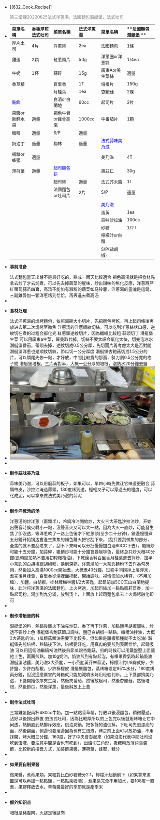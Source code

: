 - [[632_Cook_Recipe]] <p style="color:grey">第三堂課20220625法式洋蔥湯，法國麵包潛艇堡，法式吐司</p>
- | **菜單名稱** | **香榭厚煎法式吐司** | **菜單名稱** | **法式洋蔥湯** | **菜單名稱** | **法國麵包潛艇堡 ** |
  |---|---|---|---|---|---|
  | 厚片土司 | 4片 | 洋蔥絲 | 2ea | 法國麵包 | 1條  |
  | 雞蛋 | 2顆 | 紅蔥頭片 | 50g | 洋蔥圈or洋蔥絲 | 1/4ea  |
  | 牛奶 | 1杯 | 蒜碎 | 15g | 廣東Aor美生菜絲 | 適量  |
  | 香草精 |  | 百里香 | 1T | 培根片 | 150g  |
  |  |  | 月桂葉 | 1ea | 杏鮑菇 | 2條  |
  |  <span style="color:blue">裝飾</span>  |  | 白酒or白蘭地 | 60cc | 起司片 | 2片  |
  | 果醬or新鮮水果 | 適量 | 褐色牛骨or雞骨高湯 | 1000cc | 牛番茄片 | 1顆  |
  | 糖粉 | 適量 | S/P | 適量 |  |   |
  | 奶油丁 | 適量 | 梅林 | 適量 |  <span style="color:blue">法式蒜味美乃滋</span>  |   |
  | 楓糖or蜂蜜 | 適量 |  |  | 美乃滋 | 4T  |
  | 薄荷葉 | 適量 |  <span style="color:blue">起司麵包餅</span>  |  | 熟蒜仁 | 30g  |
  |  |  | 起司絲 | 適量 | 法式芥未醬 | 1t  |
  |  |  | 法國麵包or吐司片 | 2片 | S/P | 適量  |
  |  |  |  |  |  |  |
  |  |  |  |  |  <span style="color:blue">美乃滋</span>  |   |
  |  |  |  |  | 蛋黃 | 1ea  |
  |  |  |  |  | 蒜味沙拉油 | 100cc  |
  |  |  |  |  | 砂糖 | 1/2T  |
  |  |  |  |  | 檸檬汁or白醋 |   |
  |  |  |  |  | S/P(盐胡椒)|   |
- <p style="font-weight:bold">事前准备</p>
  法式麵包當天出爐不是最好吃的，熟成一兩天比較適合
  褐色高湯就是把食材先拿去炒了才去炖煮，可以先去掉蔬菜的腥味，炒出甜味的焦化反應，洋蔥西芹紅蘿蔔蒜苗四寶，高汤不能加有澱粉的蔬菜如马铃薯，洋蔥湯的靈魂是這鍋，三副雞骨加一顆洋蔥烤到恰恰，再丟進去煮高汤
-
- <p style="font-weight:bold">食材处理</p>
  法式洋蔥湯的焗烤麵包，依照湯碗大小切片，先把麵包烤乾，再上起司條後再放进去第二次焗烤至微焦
  洋蔥汤的洋葱順紋切絲，可以吃到洋蔥絲狀口感，逆紋切在煮的过程会都化光
  紅蔥頭逆紋切片，因為纖維比較粗
  蒜頭切丁
  潛艇堡生菜 可以用廣東a生菜，羅曼取代掉，切絲不要太細会氧化太快，切完泡冰水
  潛艇堡番茄，蒂頭去掉，逆紋切成0.5公分厚，先切圓片再考慮太大是否對開
  潛艇堡洋蔥也是順紋切絲，節瓜切一公分厚度
  潛艇堡杏鮑菇切成1.5公分的片，可以頭尾先修一點，才好放，中間比較寬的那面，斜刀劃0.5公分寬的格子紋
  潛艇堡培根，三片再對半，大概一公分厚的培根，泡熱水20分鐘去鹽
- ![image.png](../assets/image_1656396500740_0.png)
-
- <p style="font-weight:bold">制作蒜味美乃滋</p>
  蒜味美乃滋，可以用磨蒜的板子，如果可以，早四小時先做让它味道更融合
  蒜頭帶皮，沙拉油淹過蒜頭，130度烤到透，輕輕叉子可以穿過去的程度，可以化成泥，可以拿來做法式美乃滋的蒜泥
-
- <p style="font-weight:bold">制作洋葱汤的汤</p>
  洋蔥湯的炒洋蔥（兩顆半），冷鍋冷油開始炒，大火三大茶匙沙拉油炒，开始出聲音時候火轉小一點，沒聲音火又可以大一點，因為大火一直炒，可能發生焦了卻沒透，等洋蔥軟了一路上色後才下紅蔥頭(至少二十分钟)，鍋邊慢慢煮五分鐘开始锅边會產生焦焦的顏色離火把它刮下來，（刮只要刮微焦的部分，全焦的就不要刮进来了，刮不下來時可以分批慢慢加白酒60CC下去）。繼續炒可能十五分鐘，加蒜碎，繼續炒可能十分鐘會變咖啡色，最終总共炒大概40分鐘(長時間加熱不要用初榨橄欖油)，下乾燥香料百里香月桂葉進去拌炒，加半小茶匙的白胡椒跟胡椒粉，换到深锅，洋蔥湯加一大茶匙麵粉下去作為勾芡用，然後加入高湯1000cc開始煮，大概煮40分鐘，过程中间捞掉上层浮末，煮完後月桂葉，百里香從湯裡面撈起，開始調味，視情況加水稀释，（不用加糖），加鹽，白胡椒，桂林牌梅林醬1/2大茶匙，起鍋前加5CC玉山白蘭地提味，此时将洋蔥湯的法國麵包，上火烤過，加起司絲加一點點凱莉茴香，加一點起司粉，湯加到九分滿，放到汤上，上面放上起司麵包拿去上火焗烤融化即可
-
- <p style="font-weight:bold">制作潜艇堡的料</p>
  潛艇堡的料，熱鍋後離火下油先炒菇，香了再下洋蔥，加點鹽黑胡椒調味，炒透不要炒上色
  潛艇堡杏鮑菇節瓜調味，鹽巴白胡椒一點點，橄欖油拌油，大概3大茶匙的油，(瓜類菇類油需要下比較多，但如果是甜椒那種就不太吃油)
  潛艇堡先煎培根，熱鍋後下油，培根要好吃，用真肉的要煎到表面恰恰，起鍋吸油
  可以用這個油繼續補油然後煎節瓜跟杏鮑菇，煎的時候可以用鐵盤壓上面讓他上色，兩面煎熟，加10g奶油，奶油煎到有點起泡，有榛果香氣時起鍋吸油
  潛艇堡沾醬，美乃滋3大茶匙，一小茶匙黃芥末蒜泥，檸檬汁約1/8瓣就好，少許鹽，少許白胡椒，少許檸檬皮
  潛艇堡麵包，蒸烤箱设定95%水分，180度烤兩分鐘，但沒這麼厲害的烤箱就只能加減噴水烤用经验判断，上下蓋都擠美乃滋，下蓋開始依序夾生菜，然後夾番茄，然後放起司，然後杏鮑菇，然後培根，然後節瓜，然後洋蔥，最後斜放上上蓋
-
- <p style="font-weight:bold">制作法式吐司</p>
  三顆雞蛋配兩杯480cc牛奶，加一點點香草精，打散以後浸麵包，稍微壓過，沾好以後撈出靜置
  煎法式吐司，因為比較厚所以煎上色完以後就用烤箱让它中间透，熱鍋直到熱排斥效應，倒油潤鍋，把多餘的油倒掉，下吐司先煎漂亮的面，然後翻面，側邊也要滾邊因為也有生蛋液，烤之前上面可以放奶油，不用抹開，烤大概三分鐘，160度，好了中央會澎起來（如果沒澎代表中間吐司沒吃到蛋液，要注意中間是否也有吃到），出爐切三角形，撒糖粉放薄荷葉裝飾，比較新的摆盘方式，加裝飾果醬，薄荷葉，蜂蜜，糖分
-
- <p style="font-weight:bold">如果要自制果酱</p>
  做果醬，煮莓果類，果粒對比白砂糖糖分2:1，檸檬汁起鍋前下（如果拿來畫圖還可以再加一點點鹽，一點點萊姆酒），煮果醬完全不用加水，要108度一直煮，果膠釋放去水，草莓醬最好的季節就是產季末
-
- <p style="font-weight:bold">额外知识点</p>
  培根是豬腹肉，火腿是後腿肉